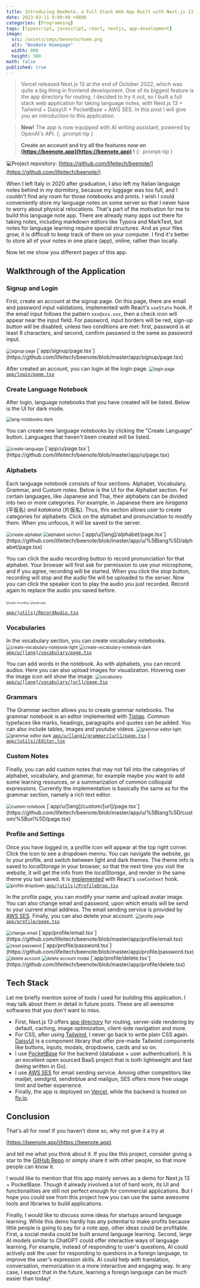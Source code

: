 ```yaml
---
title: Introducing BeeNote, a Full Stack Web App Built with Next.js 13
date: 2023-03-11 9:00:00 +0800
categories: [Programming]
tags: [typescript, javascript, react, nextjs, app-development]
image:
  src: /assets/imgs/beenote/home.png
  alt: "BeeNote Homepage"
  width: 800
  height: 500
math: false
published: true
---
```


> Vercel released Next.js 13 at the end of October 2022, which was quite a big thing in frontend development. One of its biggest feature is the app directory for routing. I decided to try it out, so I built a full stack web application for taking language notes, with Next.js 13 + Tailwind + DaisyUI + PocketBase + AWS SES. In this post I will give you an introduction to this application.

> **New!** The app is now equipped with AI writing assistant, powered by OpenAI's API.
{: .prompt-tip }

> **Create an account and try all the features now on [https://beenote.app](https://beenote.app) !**
{: .prompt-tip }

💻Project repository: [https://github.com/lifeitech/beenote/](https://github.com/lifeitech/beenote/)

When I left Italy in 2020 after graduation, I also left my Italian language notes behind in my dormitory, because my luggage was too full, and I couldn't find any room for those notebooks and prints. I wish I could conveniently store my language notes on some server so that I never have to worry about physical relocations. That's part of the motivation for me to build this language note app. There are already many apps out there for taking notes, including markdown editors like Typora and MarkText, but notes for language learning require special structures. And as your files grow, it is difficult to keep track of them on your computer. I find it's better to store all of your notes in one place (app), online, rather than locally.

Now let me show you different pages of this app.

## Walkthrough of the Application

### Signup and Login

First, create an account at the signup page. On this page, there are email and password input validations, implemented with React's `useState` hook. If the email input follows the pattern `xxx@xxx.xxx`, then a check icon will appear near the input field. For password, input borders will be red, sign-up button will be disabled, unless two conditions are met: first, password is at least 8 characters, and second, confirm password is the same as password input. 

<img alt="signup page" src="/assets/imgs/beenote/signup.png" style="zoom:80%;">
[`app/signup/page.tsx`](https://github.com/lifeitech/beenote/blob/master/app/signup/page.tsx)

After created an account, you can login at the login page.
<img alt="login page" src="/assets/imgs/beenote/login.png" style="zoom:80%;">
[`app/login/page.tsx`](https://github.com/lifeitech/beenote/blob/master/app/login/page.tsx)

### Create Language Notebook

After login, language notebooks that you have created will be listed. Below is the UI for dark mode.

<img alt="lang-notebooks-dark" src="/assets/imgs/beenote/lang-notebooks-dark.png" style="zoom:80%;">

You can create new language notebooks by clicking the "Create Language" button. Languages that haven't been created will be listed.

<img alt="create-language" src="/assets/imgs/beenote/create-language.png" style="zoom:80%;">
[`app/u/page.tsx`](https://github.com/lifeitech/beenote/blob/master/app/u/page.tsx)

### Alphabets

Each language notebook consists of four sections: Alphabet, Vocabulary, Grammar, and Custom notes. Below is the UI for the Alphabet section. For certain languages, like Japanese and Thai, their alphabets can be divided into two or more categories. For example, in Japanese there are *hiragana* (平仮名) *and katakana* (片仮名). Thus, this section allows user to create categories for alphabets. Click on the alphabet and pronunciation to modify them. When you unfocus, it will be saved to the server.

<img alt="create alphabet" src="/assets/imgs/beenote/alphabet-create.png" style="zoom:80%;">
<img alt="alphabet section" src="/assets/imgs/beenote/alphabet.png" style="zoom:80%;">
[`app/u/[lang]/alphabet/page.tsx`](https://github.com/lifeitech/beenote/blob/master/app/u/%5Blang%5D/alphabet/page.tsx)

You can click the audio recording button to record pronunciation for that alphabet. Your browser will first ask for permission to use your microphone, and if you agree, recording will be started. When you click the stop button, recording will stop and the audio file will be uploaded to the server. Now you can click the speaker icon to play the audio you just recorded. Record again to replace the audio you saved before.

<div style="flex-direction:row">
<img alt="audio recording" src="/assets/imgs/beenote/audio-recording.png" style="zoom:50%;">
<img alt="audio play" src="/assets/imgs/beenote/audio-play.png" style="zoom:50%;">
</div>

[`app/(utils)/RecordAudio.tsx`](https://github.com/lifeitech/beenote/blob/master/app/(utils)/RecordAudio.tsx)

### Vocabularies

In the vocabulary section, you can create vocabulary notebooks. 
<img alt="create-vocabulary-notebook-light" src="/assets/imgs/beenote/create-vocabulary-notebook-light.png" style="zoom:80%;">
<img alt="create-vocabulary-notebook-dark" src="/assets/imgs/beenote/create-vocabulary-notebook-dark.png" style="zoom:80%;">
[`app/u/[lang]/vocabulary/page.tsx`](https://github.com/lifeitech/beenote/blob/master/app/u/%5Blang%5D/vocabulary/page.tsx)

You can add words in the notebook. As with alphabets, you can record audios. Here you can also upload images for visualization. Hovering over the image icon will show the image.
<img alt="vocabulary" src="/assets/imgs/beenote/vocabulary.png" style="zoom:80%;">
[`app/u/[lang]/vocabulary/[url]/page.tsx`](https://github.com/lifeitech/beenote/blob/master/app/u/%5Blang%5D/vocabulary/%5Burl%5D/page.tsx)

### Grammars

The Grammar section allows you to create grammar notebooks. The grammar notebook is an editor implemented with [Tiptap](https://tiptap.dev/). Common typefaces like marks, headings, paragraphs and quotes can be added. You can also include tables, images and youtube videos.
<img alt="grammar editor light" src="/assets/imgs/beenote/grammar-light.png" style="zoom:80%;">
<img alt="grammar editor dark" src="/assets/imgs/beenote/grammar-dark.png" style="zoom:80%;">
[`app/u/[lang]/grammar/[url]/page.tsx`](https://github.com/lifeitech/beenote/blob/master/app/u/%5Blang%5D/grammar/%5Burl%5D/page.tsx)
|
[`app/(utils)/Editor.tsx`](https://github.com/lifeitech/beenote/blob/master/app/(utils)/Editor.tsx)

### Custom Notes

Finally, you can add custom notes that may not fall into the categories of alphabet, vocabulary, and grammar, for example maybe you want to add some learning resources, or a summarization of common colloquial expressions. Currently the implementation is basically the same as for the grammar section, namely a rich text editor.

<img alt="custom notebook" src="/assets/imgs/beenote/custom.png" style="zoom:80%;">
[`app/u/[lang]/custom/[url]/page.tsx`](https://github.com/lifeitech/beenote/blob/master/app/u/%5Blang%5D/custom/%5Burl%5D/page.tsx)

### Profile and Settings

Once you have logged in, a profile icon will appear at the top right corner. Click the icon to see a dropdown mennu. You can navigate the website, go to your profile, and switch between light and dark themes. The theme info is saved to *localStorage* in your browser, so that the next time you visit the website, it will get the info from the *localStorage*, and render in the same theme you last saved. It is [implemented](https://github.com/lifeitech/beenote/blob/master/app/(utils)/Theme.tsx) with React's `useContext` hook.
<img alt="profile dropdown" src="/assets/imgs/beenote/profile-dropdown.png" style="zoom:80%;">
[`app/(utils)/ProfileDrop.tsx`](https://github.com/lifeitech/beenote/blob/master/app/(utils)/ProfileDrop.tsx)

In the profile page, you can modify your name and upload avatar image. You can also change email and password, upon which emails will be send to your current email address. The email sending service is provided by [AWS SES](https://aws.amazon.com/ses/). Finally, you can also delete your account. 
<img alt="profile page" src="/assets/imgs/beenote/profile.png" style="zoom:80%;">
[`app/profile/page.tsx`](https://github.com/lifeitech/beenote/blob/master/app/profile/page.tsx)

<img alt="change email" src="/assets/imgs/beenote/email-change.png" style="zoom:80%;">
[`app/profile/email.tsx`](https://github.com/lifeitech/beenote/blob/master/app/profile/email.tsx)

<img alt="reset password" src="/assets/imgs/beenote/password-reset.png" style="zoom:80%;">
[`app/profile/password.tsx`](https://github.com/lifeitech/beenote/blob/master/app/profile/password.tsx)

<img alt="delete account" src="/assets/imgs/beenote/delete-account.png" style="zoom:80%;">
<img alt="delete account modal" src="/assets/imgs/beenote/delete-account-2.png" style="zoom:80%;">
[`app/profile/delete.tsx`](https://github.com/lifeitech/beenote/blob/master/app/profile/delete.tsx)

## Tech Stack

Let me briefly mention some of tools I used for building this application. I may talk about them in detail in future posts. These are all awesome softwares that you don't want to miss. 

- First, Next.js 13 offers [app directory](https://nextjs.org/blog/next-13) for routing, server-side rendering by default, caching, image optimization, client-side navigation and more. 
- For CSS, after using [Tailwind](https://tailwindcss.com), I never go back to write plain CSS again. [DaisyUI](https://daisyui.com) is a component library that offer pre-made Tailwind  components like buttons, inputs, modals, dropdowns, cards and so on.
- I use [PocketBase](https://pocketbase.io/) for the backend (database + user authentication). It is an excellent open sourced BaaS project that is both lightweight and fast (being written in Go). 
- I use [AWS SES](https://aws.amazon.com/ses/) for email sending service. Among other competitors like mailjet, sendgrid, sendinblue and mailgun, SES offers more free usage limit and better experience.
- Finally, the app is deployed on [Vercel](https://vercel.com/), while the backend is hosted on [fly.io](https://fly.io/).

## Conclusion

That's all for now! If you haven't done so, why not give it a try at

[https://beenote.app](https://beenote.app)

and tell me what you think about it. If you like this project, consider giving a star to the [GitHub Repo](https://github.com/lifeitech/beenote/) or simply share it with other people, so that more people can know it.

I would like to mention that this app mainly serves as a demo for Next.js 13 + PocketBase. Though it already involved a lot of hard work, its UI and functionalities are still not perfect enough for commercial applications. But I hope you could see from this project how you can use the same awesome tools and libraries to build applications. 

Finally, I would like to discuss some ideas for startups around language learning. While this demo hardly has any potential to make profits because little people is going to pay for a note app, other ideas could be profitable. First, a social media could be built around language learning. Second, large AI models similar to ChatGPT could offer interactive ways of language learning. For example, instead of responding to user's questions, AI could actively *ask* the user for responding to questions in a foreign language, to improve the user's expression skills. AI could help with translation, conversation, memorization in a more interactive and engaging way. In any case, I expect that in the future, learning a foreign language can be much easier than today!
